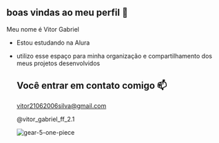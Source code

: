 ## boas vindas ao meu perfil 🥇

Meu nome é Vitor Gabriel

- Estou estudando na Alura
- utilizo esse espaço para minha organização e compartilhamento dos meus projetos desenvolvidos

  ## Você entrar em contato comigo 📫

  vitor21062006silva@gmail.com
  
  @vitor_gabriel_ff_2.1

  ![gear-5-one-piece](https://github.com/vitorgabriel2107/vitorgabriel2107/assets/171696135/e6b44683-8a84-4005-b1ac-077651968e2c)
